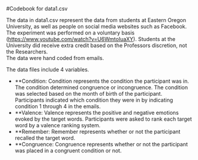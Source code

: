 #Codebook for data1.csv 

The data in data1.csv represent the data from students at Eastern Oregon University, as well as people on 
social media websites such as Facebook.  The experiment was performed on a voluntary basis (https://www.youtube.com/watch?v=U6WmtoIuaXY).  Students at the University did receive extra credit based on the Professors discretion, not the Researchers.  
The data were hand coded from emails.

The data files include 4 variables.  

* **Condition: Condition represents the condition the participant was in.  
The condition determined congruence or incongruence.  The condition was selected based on the month of birth of the participant.  
Participants indicated which condition they were in by indicating condition 1 through 4 in the emails.  
* **Valence: Valence represents the positive and negative
emotions evoked by the target words.  Participants were asked to rank each target word 
by a valence ranking system.  
* **Remember: Remember represents whether or not the participant recalled the 
target word.  
* **Congruence: Congruence represents whether or not the participant 
was placed in a congruent condition or not.  